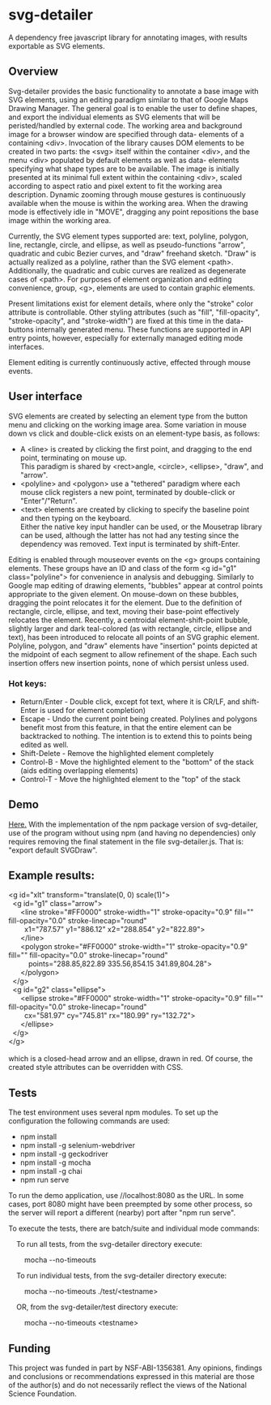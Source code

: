 # svg-detailer
A dependency free javascript library for annotating images, with results exportable as SVG elements.

## Overview 

Svg-detailer provides the basic functionality to annotate a base image with SVG elements, using an editing paradigm
similar to that of Google Maps Drawing Manager. The general goal is to enable the user to define shapes, and export the 
individual elements as SVG elements that will be peristed/handled by external code.  The working area and background
image for a browser window are specified through data- elements of a containing &lt;div&gt;.  Invocation of the library
causes DOM elements to be created in two parts: the &lt;svg&gt; itself within the container &lt;div&gt;, and the menu
&lt;div&gt; populated by default elements as well as data- elements specifying what shape types are to be available.
The image is initially presented at its minimal full extent within the containing &lt;div&gt;, scaled according to
aspect ratio and pixel extent to fit the working area description.  Dynamic zooming through mouse gestures is
continuously available when the mouse is within the working area.  When the drawing mode is effectively idle in "MOVE",
dragging any point repositions the base image within the working area.

Currently, the SVG element types supported are: text, polyline, polygon, line, rectangle, circle, and ellipse, as
well as pseudo-functions "arrow", quadratic and cubic Bezier curves, and "draw" freehand sketch.  "Draw" is actually
realized as a polyline, rather than the SVG element &lt;path&gt;.  Additionally, the quadratic and cubic curves are
realized as degenerate cases of &lt;path&gt;.  For purposes of element organization and editing convenience, 
group, &lt;g&gt;, elements are used to contain graphic elements.

Present limitations exist for element details, where only the "stroke" color attribute is controllable.  Other
styling attributes (such as "fill", "fill-opacity", "stroke-opacity", and "stroke-width") are fixed at this time in the 
data-buttons internally generated menu.  These functions are supported in API entry points, however, especially for 
externally managed editing mode interfaces.

Element editing is currently continuously active, effected through mouse events.

## User interface 

SVG elements are created by selecting an element type from the button menu and clicking on the working image area.
Some variation in mouse down vs click and double-click exists on an element-type basis, as follows:
   * A &lt;line&gt; is created by clicking the first point, and dragging to the end point, terminating on mouse up.  
   This paradigm is shared by &lt;rect&gt;angle, &lt;circle&gt;, &lt;ellipse&gt;, "draw", and "arrow".
   * &lt;polyline&gt; and &lt;polygon&gt; use a "tethered" paradigm where each mouse click registers a new point, 
   terminated by double-click or "Enter"/"Return".
   * &lt;text&gt; elements are created by clicking to specify the baseline point and then typing on the keyboard.  
   Either the native key input handler can be used, or the Mousetrap library can be used, although the latter has 
   not had any testing since the dependency was removed.  Text input is terminated by shift-Enter.

Editing is enabled through mouseover events on the &lt;g&gt; groups containing elements.  These groups have an ID and 
class of the form &lt;g id="g1" class="polyline"&gt; for convenience in analysis and debugging. Similarly to Google map editing 
of drawing elements, "bubbles" appear at control points appropriate to the given element. On mouse-down on these bubbles,
dragging the point relocates it for the element.  Due to the definition of rectangle, circle, ellipse, and text,
moving their base-point effectively relocates the element.  Recently, a centroidal element-shift-point bubble, slightly 
larger and dark teal-colored (as with rectangle, circle, ellipse and text), has been introduced to relocate all points 
of an SVG graphic element.  Polyline, polygon, and "draw" elements have "insertion" points depicted at the midpoint of 
each segment to allow refinement of the shape.  Each such insertion offers new insertion points, none of which persist 
unless used.

### Hot keys:

* Return/Enter - Double click, except fot text, where it is CR/LF, and shift-Enter is used for element completion)
* Escape - Undo the current point being created. Polylines and polygons benefit most from this feature, in that the 
entire element can be backtracked to nothing. The intention is to extend this to points being edited as well.
* Shift-Delete - Remove the highlighted element completely
* Control-B - Move the highlighted element to the "bottom" of the stack (aids editing overlapping elements)
* Control-T - Move the highlighted element to the "top" of the stack

## Demo

[Here.](https://speciesfilegroup.org/svg-detailer)  With the implementation of the npm package version of svg-detailer, 
                                                  use of the program without using npm (and having no dependencies) only requires removing the final statement in the file 
                                                  svg-detailer.js.  That is: "export default SVGDraw".
## Example results:
&lt;g id="xlt" transform="translate(0, 0) scale(1)">
<br>&nbsp; &lt;g id="g1" class="arrow">
<br>&nbsp; &nbsp; &nbsp; &lt;line stroke="#FF0000" stroke-width="1" stroke-opacity="0.9" fill="" fill-opacity="0.0" stroke-linecap="round" 
<br>&nbsp; &nbsp; &nbsp; &nbsp; x1="787.57" y1="886.12" x2="288.854" y2="822.89">
<br>&nbsp; &nbsp; &nbsp; &lt;/line>
<br>&nbsp; &nbsp; &nbsp; &lt;polygon stroke="#FF0000" stroke-width="1" stroke-opacity="0.9" fill="" fill-opacity="0.0" stroke-linecap="round" 
<br>&nbsp; &nbsp; &nbsp; &nbsp; &nbsp; points="288.85,822.89 335.56,854.15 341.89,804.28">
<br>&nbsp; &nbsp; &nbsp; &lt;/polygon>
<br>&nbsp; &lt;/g>
<br>&nbsp; &lt;g id="g2" class="ellipse">
<br>&nbsp; &nbsp; &nbsp; &lt;ellipse stroke="#FF0000" stroke-width="1" stroke-opacity="0.9" fill="" fill-opacity="0.0" stroke-linecap="round" 
<br>&nbsp; &nbsp; &nbsp; &nbsp; cx="581.97" cy="745.81" rx="180.99" ry="132.72">
<br>&nbsp; &nbsp; &nbsp; &lt;/ellipse>
<br>&nbsp; &lt;/g>
<br>&lt;/g>
<br><br> which is a  closed-head arrow and an ellipse, drawn in red.  Of course, the created style attributes can be overridden with CSS.
## Tests
The test environment uses several npm modules.  To set up the configuration the following commands are used:
  * npm install
  * npm install -g selenium-webdriver
  * npm install -g geckodriver
  * npm install -g mocha
  * npm install -g chai
  * npm run serve
  
To run the demo application, use //localhost:8080 as the URL.  In some cases, port 8080 might have been preempted by 
some other process, so the server will report a different (nearby) port after "npm run serve".
  
To execute the tests, there are batch/suite and individual mode commands:

&nbsp; &nbsp; To run all tests, from the svg-detailer directory execute:

&nbsp; &nbsp; &nbsp; &nbsp;  mocha --no-timeouts

&nbsp; &nbsp; To run individual tests, from the svg-detailer directory execute:

&nbsp; &nbsp; &nbsp; &nbsp;  mocha --no-timeouts ./test/&lt;testname&gt;

&nbsp; &nbsp; OR,  from the svg-detailer/test directory execute:

&nbsp; &nbsp; &nbsp; &nbsp;  mocha --no-timeouts &lt;testname&gt;

  
  
## Funding 

This project was funded in part by NSF-ABI-1356381.  Any opinions, findings and conclusions or recommendations expressed 
in this material are those of the author(s) and do not necessarily reflect the views of the National Science Foundation. 

